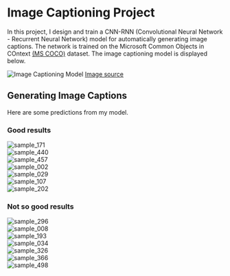 # Image Captioning Project

In this project, I design and train a CNN-RNN (Convolutional Neural Network - Recurrent Neural Network) model for  automatically generating image captions. The network is trained on the Microsoft Common Objects in COntext [(MS COCO)](http://cocodataset.org/#home) dataset. The image captioning model is displayed below.

![Image Captioning Model](images/cnn_rnn_model.png?raw=true) [Image source](https://arxiv.org/pdf/1411.4555.pdf)


## Generating Image Captions

Here are some predictions from my model.

### Good results
![sample_171](samples/sample_171.png?raw=true)<br/>
![sample_440](samples/sample_440.png?raw=true)<br/>
![sample_457](samples/sample_457.png?raw=true)<br/>
![sample_002](samples/sample_002.png?raw=true)<br/>
![sample_029](samples/sample_029.png?raw=true)<br/>
![sample_107](samples/sample_107.png?raw=true)<br/>
![sample_202](samples/sample_202.png?raw=true)


### Not so good results

![sample_296](samples/sample_296.png?raw=true)<br/>
![sample_008](samples/sample_008.png?raw=true)<br/>
![sample_193](samples/sample_193.png?raw=true)<br/>
![sample_034](samples/sample_034.png?raw=true)<br/>
![sample_326](samples/sample_326.png?raw=true)<br/>
![sample_366](samples/sample_366.png?raw=true)<br/>
![sample_498](samples/sample_498.png?raw=true)
